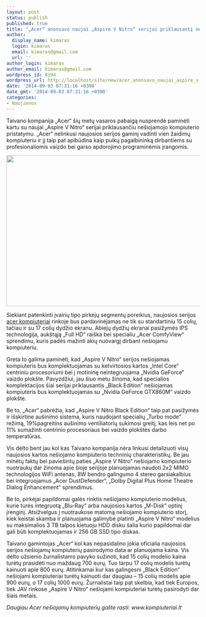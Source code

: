 ```yaml
---
layout: post
status: publish
published: true
title: "„Acer“ anonsavo naujai „Aspire V Nitro“ serijai priklausantį nešiojamąjį kompiuterį"
author:
  display_name: kimaras
  login: kimaras
  email: kimaras@gmail.com
  url: ''
author_login: kimaras
author_email: kimaras@gmail.com
wordpress_id: 8194
wordpress_url: http://localhost/site/new/acer_anonsavo_naujai_aspire_v_nitro_serijai_priklausanti_nesiojamaji_kompiuteri/
date: '2014-09-03 07:31:16 +0300'
date_gmt: '2014-09-03 07:31:16 +0300'
categories:
- Naujienos
---
```

<p>
	Taivano kompanija &bdquo;Acer&ldquo; &scaron;ių metų vasaros pabaigą nusprendė paminėti kartu su naujai &bdquo;Aspire V Nitro&ldquo; serijai priklausančiu ne&scaron;iojamojo kompiuterio pristatymu. &bdquo;Acer&ldquo; nelinkusi naujosios serijos gaminį vadinti vien žaidimų kompiuteriu ir jį taip pat apibūdina kaip puikų pagalbininką dirbantiems su profesionaliomis vaizdo bei garso apdorojimo programinėmis įrangomis.</p>
<p style="text-align: center;">
	<img alt="" src="http://www.technologijos.lt/upload/image/n/mokslas/astronomija_ir_kosmonautika/S-42503/Acer_Aspire_V_Nitro_02.jpg" style="width: 550px; height: 394px;" /></p>
<p>
	Siekiant patenkinti įvairių tipo pirkėjų segmentų poreikius, naujosios serijos <a href="http://www.kompiuteriai.lt/nesiojami-kompiuteriai/acer-kompiuteriai/">acer kompiuteriai</a> rinkoje bus pardavinėjamas ne tik su standartiniu 15 colių, tačiau ir su 17 colių dydžio ekranu. Abiejų dydžių ekranai pasižymės IPS technologija, auk&scaron;tąją &bdquo;Full HD&ldquo; rai&scaron;ka bei specialiu &bdquo;Acer ComfyView&ldquo; sprendimu, kuris padės mažinti akių nuovargį dirbant ne&scaron;iojamu kompiuteriu.</p>
<p>
	Greta to galima paminėti, kad &bdquo;Aspire V Nitro&ldquo; serijos ne&scaron;iojamas kompiuteris bus komplektuojamas su ketvirtosios kartos &bdquo;Intel Core&ldquo; centriniu procesoriumi bei į motininę neintegruojama &bdquo;Nvidia GeForce&ldquo; vaizdo plok&scaron;te. Pavyzdžiui, jau &scaron;iuo metu žinoma, kad specialios komplektacijos &scaron;iai serijai priklausantis &bdquo;Black Edition&ldquo; ne&scaron;iojamas kompiuteris bus komplektuojamas su &bdquo;Nvidia GeForce GTX860M&ldquo; vaizdo plok&scaron;te.</p>
<p>
	Be to, &bdquo;Acer&ldquo; pabrėžia, kad &bdquo;Aspire V Nitro Black Edition&ldquo; taip pat pasižymės ir i&scaron;skirtine au&scaron;inimo sistema, kuris naudojant specialių &bdquo;Turbo mode&ldquo; režimą, 19%pagreitins au&scaron;inimo ventiliatorių sukimosi greitį, kas leis net po 11% sumažinti centrinio procesoriaus bei vaizdo plok&scaron;tės darbo temperatūras.</p>
<p>
	Vis dėlto bent jau kol kas Taivano kompanija nėra linkusi detalizuoti visų naujosios kartos ne&scaron;iojamo kompiuterio techninių charakteristikų. Be jau minėtų faktų bei pavie&scaron;intų paties &bdquo;Aspire V Nitro&ldquo; ne&scaron;iojamo kompiuterio nuotraukų dar žinoma apie &scaron;ioje serijoje planuojamas naudoti 2x2 MIMO technologijos WiFi antenas, 8W bendro galingumo 4 stereo garsiakalbius bei integruojamus &bdquo;Acer DustDefender&ldquo;, &bdquo;Dolby Digital Plus Home Theatre Dialog Enhancement&ldquo; sprendimus.</p>
<p>
	Be to, pirkėjai papildomai galės rinktis ne&scaron;iojamo kompiuterio modelius, kurie turės integruotą &bdquo;Blu-Ray&ldquo; arba naujosios kartos &bdquo;M-Disk&ldquo; optinį įrenginį. Atsižvelgus į nuotraukose matomą ne&scaron;iojamo kompiuterio storį, kiek keistai skamba ir planuojama galimybė platinti &bdquo;Aspire V Nitro&ldquo; modelius su maksimalios 3 TB talpos kietuoju HDD disku &scaron;alia kurio papildomai dar gali būti komplektuojamas ir 256 GB SSD tipo diskas.</p>
<p>
	Taivano gamintojas &bdquo;Acer&ldquo; kol kas nepasidalino jokia oficialia naujosios serijos ne&scaron;iojamų kompiuterių pasirodymo data ar planuojama kaina. Vis dėlto užsienio žurnalistams pavyko sužinoti, kad 15 colių modelio kaina turėtų prasidėti nuo maždaug 700 eurų. Tuo tarpu 17 colių modelis turėtų kainuoti apie 800 eurų. Atitinkamai kur kas galingesni &bdquo;Black Edition&ldquo; ne&scaron;iojami kompiuteriai turėtų kainuoti dar daugiau &ndash; 15 colių modelis apie 900 eurų, o 17 colių 1000 eurų. Žurnalistai taip pat skelbia, kad tiek Europos, tiek JAV rinkose &bdquo;Aspire V Nitro&ldquo; ne&scaron;iojami kompiuteriai turėtų pasirodyti dar &scaron;iais metais.</p>
<p>
	<em>Daugiau Acer ne&scaron;iojamų kompiuterių galite rasti: www.kompiuteriai.lt</em></p>
